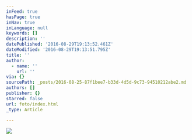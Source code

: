 ```yaml
---
inFeed: true
hasPage: true
inNav: true
inLanguage: null
keywords: []
description: ''
datePublished: '2016-08-29T19:13:52.461Z'
dateModified: '2016-08-29T19:13:51.795Z'
title: ''
author:
  - name: ''
    url: ''
via: {}
sourcePath: _posts/2016-08-25-87f1bee7-b33d-4d5d-9c73-94510212abe2.md
authors: []
publisher: {}
starred: false
url: foto/index.html
_type: Article

---
```

![](https://the-grid-user-content.s3-us-west-2.amazonaws.com/b32a4f0e-68f9-48e5-95c3-bf31265cc239.jpg)